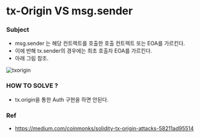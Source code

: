 # tx-Origin VS msg.sender

### Subject
- msg.sender 는 해당 컨트렉트를 호출한 호출 컨트렉트 또는 EOA를 가르킨다.
- 이에 반해 tx.sender의 경우에는 최초 호출자 EOA를 가르킨다.
- 아래 그림 참조.

![txorigin](https://user-images.githubusercontent.com/66409384/177474353-60c4f252-b620-49f7-8fed-c59e77e339ad.png)


### HOW TO SOLVE ?
- tx.origin을 통한 Auth 구현을 하면 안된다.


### Ref
- https://medium.com/coinmonks/solidity-tx-origin-attacks-58211ad95514
